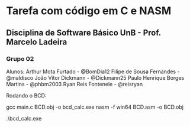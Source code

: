 # Tarefa com código em C e NASM
## Disciplina de Software Básico UnB - Prof. Marcelo Ladeira
### Grupo 02

Alunos:  Arthur Mota Furtado - @BomDia12
         Filipe de Sousa Fernandes - @maldisco
         João Vitor Dickmann - @Dickmann25
         Paulo Henrique Borges Martins - @phbm2003
         Ryan Reis Fontenele - @reisryan

Rodando o BCD:

gcc main.c BCD.obj -o bcd_calc.exe
nasm -f win64 BCD.asm -o BCD.obj

.\bcd_calc.exe
